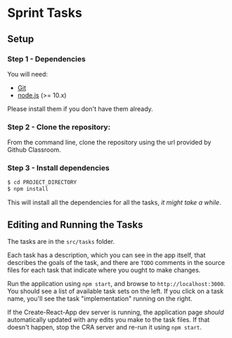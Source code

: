 # Sprint Tasks

## Setup

### Step 1 - Dependencies

You will need:

* [Git](http://git-scm.com/downloads)
* [node.js](https://nodejs.org/) (>= 10.x)

Please install them if you don't have them already.

### Step 2 - Clone the repository:

From the command line, clone the repository using the url provided by Github Classroom.

### Step 3 - Install dependencies

```sh
$ cd PROJECT_DIRECTORY
$ npm install
```

This will install all the dependencies for all the tasks, _it might take a while_.

## Editing and Running the Tasks

The tasks are in the `src/tasks` folder.

Each task has a description, which you can see in the app itself, that describes the goals of the task, and there are `TODO` comments in the source files for each task that indicate where you ought to make changes.

Run the application using `npm start`, and browse to `http://localhost:3000`.  You should see a list of available task sets on the left.  If you click on a task name, you'll see the task "implementation" running on the right.

If the Create-React-App dev server is running, the application page _should_ automatically updated with any edits you make to the task files.  If that doesn't happen, stop the CRA server and re-run it using `npm start`.
